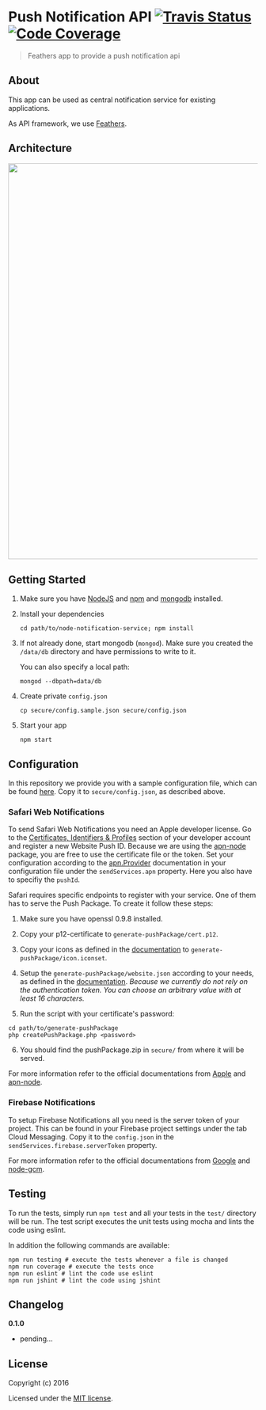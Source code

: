 # Push Notification API [![Travis Status](https://travis-ci.org/schulcloud/node-notification-service.svg?branch=master)](https://travis-ci.org/schulcloud/node-notification-service) [![Code Coverage](https://img.shields.io/codecov/c/github/schulcloud/node-notification-service/master.svg)](https://codecov.io/gh/schulcloud/node-notification-service)

> Feathers app to provide a push notification api

## About

This app can be used as central notification service for existing applications.

As API framework, we use [Feathers](http://feathersjs.com). 

## Architecture

<img src="http://i.imgur.com/1YJa3Fw.png" width="800">

## Getting Started

1. Make sure you have [NodeJS](https://nodejs.org/) and [npm](https://www.npmjs.com/) and [mongodb](https://www.mongodb.com/) installed.

2. Install your dependencies

    ```
    cd path/to/node-notification-service; npm install
    ```

3. If not already done, start mongodb (`mongod`). Make sure you created the `/data/db` directory and have permissions to write to it.  
   
    You can also specify a local path:
    ```
    mongod --dbpath=data/db
    ```

4. Create private `config.json`

    ```
    cp secure/config.sample.json secure/config.json
    ```

5. Start your app

    ```
    npm start
    ```

## Configuration

In this repository we provide you with a sample configuration file, which can be found [here](https://github.com/schulcloud/node-notification-service/blob/master/secure/config.sample.json). Copy it to `secure/config.json`, as described above.

### Safari Web Notifications

To send Safari Web Notifications you need an Apple developer license. Go to the [Certificates, Identifiers & Profiles](https://developer.apple.com/account/ios/certificate) section of your developer account and register a new Website Push ID. Because we are using the [apn-node](https://github.com/node-apn/node-apn) package, you are free to use the certificate file or the token. Set your configuration according to the [apn.Provider](https://github.com/node-apn/node-apn/blob/master/doc/provider.markdown) documentation in your configuration file under the `sendServices.apn` property. Here you also have to specifiy the `pushId`.

Safari requires specific endpoints to register with your service. One of them has to serve the Push Package. To create it follow these steps:

1. Make sure you have openssl 0.9.8 installed.

2. Copy your p12-certificate to `generate-pushPackage/cert.p12`.

3. Copy your icons as defined in the [documentation](https://developer.apple.com/library/content/documentation/NetworkingInternet/Conceptual/NotificationProgrammingGuideForWebsites/PushNotifications/PushNotifications.html#//apple_ref/doc/uid/TP40013225-CH3-SW5) to `generate-pushPackage/icon.iconset`.

4. Setup the `generate-pushPackage/website.json` according to your needs, as defined in the [documentation](https://developer.apple.com/library/content/documentation/NetworkingInternet/Conceptual/NotificationProgrammingGuideForWebsites/PushNotifications/PushNotifications.html#//apple_ref/doc/uid/TP40013225-CH3-SW4). *Because we currently do not rely on the authentication token. You can choose an arbitrary value with at least 16 characters.*

5. Run the script with your certificate's password: 

  ```
  cd path/to/generate-pushPackage
  php createPushPackage.php <password>
  ```

6. You should find the pushPackage.zip in `secure/` from where it will be served.

For more information refer to the official documentations from [Apple](https://developer.apple.com/library/content/documentation/NetworkingInternet/Conceptual/NotificationProgrammingGuideForWebsites/PushNotifications/PushNotifications.html) and [apn-node](https://github.com/node-apn/node-apn/blob/master/README.md).

### Firebase Notifications

To setup Firebase Notifications all you need is the server token of your project. This can be found in your Firebase project settings under the tab Cloud Messaging. Copy it to the `config.json` in the `sendServices.firebase.serverToken` property.

For more information refer to the official documentations from [Google](https://firebase.google.com/docs/cloud-messaging/) and [node-gcm](https://github.com/ToothlessGear/node-gcm/README.md).

## Testing

To run the tests, simply run `npm test` and all your tests in the `test/` directory will be run.
The test script executes the unit tests using mocha and lints the code using eslint.

In addition the following commands are available:
```shell
npm run testing # execute the tests whenever a file is changed
npm run coverage # execute the tests once
npm run eslint # lint the code use eslint
npm run jshint # lint the code using jshint
```

## Changelog

__0.1.0__

- pending...

## License

Copyright (c) 2016

Licensed under the [MIT license](LICENSE).
